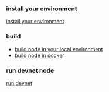 ### install your environment
[install your environment](./install-environment.md)

### build
- [build node in your local environment](./build-node-local.md)
- [build node in docker](./build-node-docker.md)

### run devnet node
[run devnet](./run-devnet-node.md)

